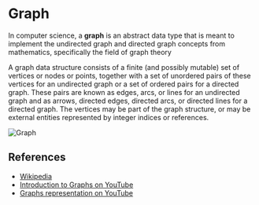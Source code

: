 # Graph

In computer science, a **graph** is an abstract data type
that is meant to implement the undirected graph and
directed graph concepts from mathematics, specifically
the field of graph theory

A graph data structure consists of a finite (and possibly
mutable) set of vertices or nodes or points, together
with a set of unordered pairs of these vertices for an
undirected graph or a set of ordered pairs for a
directed graph. These pairs are known as edges, arcs,
or lines for an undirected graph and as arrows,
directed edges, directed arcs, or directed lines
for a directed graph. The vertices may be part of
the graph structure, or may be external entities
represented by integer indices or references.

![Graph](https://www.tutorialspoint.com/data_structures_algorithms/images/graph.jpg)

## References

- [Wikipedia](<https://en.wikipedia.org/wiki/Graph_(abstract_data_type)>)
- [Introduction to Graphs on YouTube](https://www.youtube.com/watch?v=gXgEDyodOJU&index=9&list=PLLXdhg_r2hKA7DPDsunoDZ-Z769jWn4R8)
- [Graphs representation on YouTube](https://www.youtube.com/watch?v=k1wraWzqtvQ&index=10&list=PLLXdhg_r2hKA7DPDsunoDZ-Z769jWn4R8)
